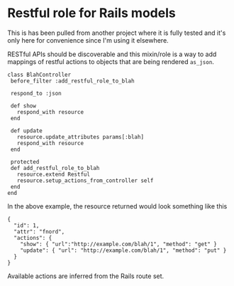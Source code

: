 # Restful role for Rails models

This is has been pulled from another project where it is fully tested and it's only here for convenience since I'm using it elsewhere. 

RESTful APIs should be discoverable and this mixin/role is a way to add mappings of restful actions to objects that are being rendered `as_json`. 

```
class BlahController
 before_filter :add_restful_role_to_blah
 
 respond_to :json
 
 def show
   respond_with resource
 end
 
 def update
   resource.update_attributes params[:blah]
   respond_with resource
 end
 
 protected
 def add_restful_role_to_blah
   resource.extend Restful
   resource.setup_actions_from_controller self
 end
end
```

In the above example, the resource returned would look something like this

```
{ 
  "id": 1,
  "attr": "fnord",
  "actions": {
    "show": { "url":"http://example.com/blah/1", "method": "get" }
    "update": { "url": "http://example.com/blah/1", "method": "put" }
  }
}
```

Available actions are inferred from the Rails route set.